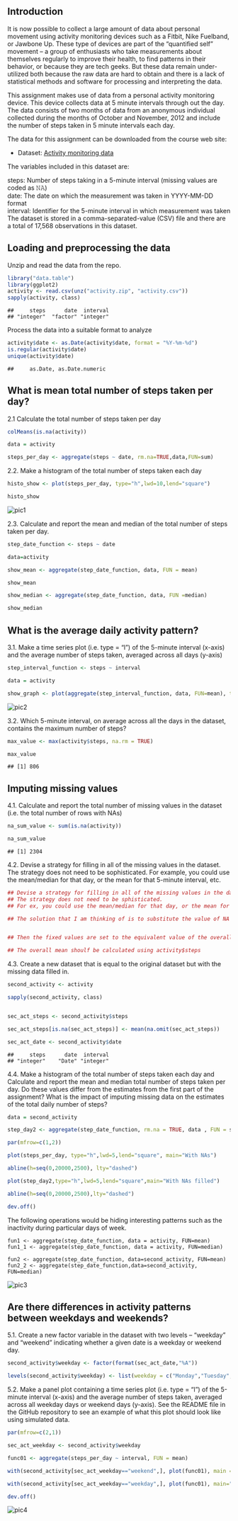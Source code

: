 Introduction
------------

It is now possible to collect a large amount of data about personal movement using activity monitoring devices such as a Fitbit, Nike Fuelband, or Jawbone Up. These type of devices are part of the “quantified self” movement – a group of enthusiasts who take measurements about themselves regularly to improve their health, to find patterns in their behavior, or because they are tech geeks. But these data remain under-utilized both because the raw data are hard to obtain and there is a lack of statistical methods and software for processing and interpreting the data.

This assignment makes use of data from a personal activity monitoring device. This device collects data at 5 minute intervals through out the day. The data consists of two months of data from an anonymous individual collected during the months of October and November, 2012 and include the number of steps taken in 5 minute intervals each day.

The data for this assignment can be downloaded from the course web site:

-   Dataset: [Activity monitoring data](https://d396qusza40orc.cloudfront.net/repdata%2Fdata%2Factivity.zip)

The variables included in this dataset are:

steps: Number of steps taking in a 5-minute interval (missing values are coded as 𝙽𝙰) </br> date: The date on which the measurement was taken in YYYY-MM-DD format </br> interval: Identifier for the 5-minute interval in which measurement was taken </br> The dataset is stored in a comma-separated-value (CSV) file and there are a total of 17,568 observations in this dataset.

Loading and preprocessing the data
----------------------------------

Unzip and read the data from the repo.

``` r
library("data.table")
library(ggplot2)
activity <- read.csv(unz("activity.zip", "activity.csv"))
sapply(activity, class)
```

    ##     steps      date  interval 
    ## "integer"  "factor" "integer"


Process the data into a suitable format to analyze

``` r
activity$date <- as.Date(activity$date, format = "%Y-%m-%d")
is.regular(activity$date)
unique(activity$date)
```

    ##     as.Date, as.Date.numeric

What is mean total number of steps taken per day?
----------------------------------------------------

2.1 Calculate the total number of steps taken per day

``` r
colMeans(is.na(activity))

data = activity

steps_per_day <- aggregate(steps ~ date, rm.na=TRUE,data,FUN=sum)
```

2.2. Make a histogram of the total number of steps taken each day

``` r
histo_show <- plot(steps_per_day, type="h",lwd=10,lend="square")

histo_show
```

![pic1](https://user-images.githubusercontent.com/34182120/45228173-16383180-b2e0-11e8-9990-b75f99940137.png)

2.3. Calculate and report the mean and median of the total number of steps taken per day.

``` r
step_date_function <- steps ~ date

data=activity

show_mean <- aggregate(step_date_function, data, FUN = mean)

show_mean

show_median <- aggregate(step_date_function, data, FUN =median)

show_median
```

What is the average daily activity pattern?
-------------------------------------------
3.1. Make a time series plot (i.e. type = “l”) of the 5-minute interval (x-axis) and the average number of steps taken, averaged across all days (y-axis)

``` r
step_interval_function <- steps ~ interval

data = activity

show_graph <- plot(aggregate(step_interval_function, data, FUN=mean), type="l")

```

![pic2](https://user-images.githubusercontent.com/34182120/45228515-ff460f00-b2e0-11e8-85fa-e7bd1458af3d.png)

3.2. Which 5-minute interval, on average across all the days in the dataset, contains the maximum number of steps?

``` r
max_value <- max(activity$steps, na.rm = TRUE)

max_value

```

    ## [1] 806

Imputing missing values
-----------------------
4.1. Calculate and report the total number of missing values in the dataset (i.e. the total number of rows with NAs)

``` r
na_sum_value <- sum(is.na(activity))

na_sum_value
```

    ## [1] 2304

4.2. Devise a strategy for filling in all of the missing values in the dataset. The strategy does not need to be sophisticated. For example, you could use the mean/median for that day, or the mean for that 5-minute interval, etc.

``` r
## Devise a strategy for filling in all of the missing values in the dataset.
## The strategy does not need to be sphisticated.
## For ex, you could use the mean/median for that day, or the mean for that 5-minute interval etc.

## The solution that I am thinking of is to substitute the value of NA with any fixed value.


## Then the fixed values are set to the equivalent value of the overall mean

## The overall mean shoulf be calculated using activity$steps
```

4.3. Create a new dataset that is equal to the original dataset but with the missing data filled in.

``` r
second_activity <- activity

sapply(second_activity, class)


sec_act_steps <- second_activity$steps

sec_act_steps[is.na(sec_act_steps)] <- mean(na.omit(sec_act_steps))

sec_act_date <- second_activity$date
```

    ##     steps      date  interval 
    ## "integer"    "Date" "integer"

4.4. Make a histogram of the total number of steps taken each day and Calculate and report the mean and median total number of steps taken per day. Do these values differ from the estimates from the first part of the assignment? What is the impact of imputing missing data on the estimates of the total daily number of steps?

``` r
data = second_activity

step_day2 <- aggregate(step_date_function, rm.na = TRUE, data , FUN = sum )

par(mfrow=c(1,2))

plot(steps_per_day, type="h",lwd=5,lend="square", main="With NAs")

abline(h=seq(0,20000,2500), lty="dashed")

plot(step_day2,type="h",lwd=5,lend="square",main="With NAs filled")

abline(h=seq(0,20000,2500),lty="dashed")

dev.off()
```
The following operations would be hiding interesting patterns such as the inactivity during particular days of week.

```{r}
fun1 <- aggregate(step_date_function, data = activity, FUN=mean)
fun1_1 <- aggregate(step_date_function, data = activity, FUN=median)

fun2 <- aggregate(step_date_function, data=second_activity, FUN=mean)
fun2_2 <- aggregate(step_date_function,data=second_activity, FUN=median)

```

![pic3](https://user-images.githubusercontent.com/34182120/45229412-5b119780-b2e3-11e8-8e4b-8107d643b51e.png)

Are there differences in activity patterns between weekdays and weekends?
-------------------------------------------------------------------------

5.1. Create a new factor variable in the dataset with two levels – “weekday” and “weekend” indicating whether a given date is a weekday or weekend day.

``` r
second_activity$weekday <- factor(format(sec_act_date,"%A"))

levels(second_activity$weekday) <- list(weekday = c("Monday","Tuesday","Wednesday","Thursday","Friday","Saturday","Sunday"))

```

5.2. Make a panel plot containing a time series plot (i.e. type = “l”) of the 5-minute interval (x-axis) and the average number of steps taken, averaged across all weekday days or weekend days (y-axis). See the README file in the GitHub repository to see an example of what this plot should look like using simulated data.

``` r
par(mfrow=c(2,1))

sec_act_weekday <- second_activity$weekday

func01 <- aggregate(steps_per_day ~ interval, FUN = mean)

with(second_activity[sec_act_weekday=="weekend",], plot(func01), main = "Weekends")

with(second_activity[sec_act_weekday=="weekday",], plot(func01), main="weekdays")

dev.off()
```

![pic4](https://user-images.githubusercontent.com/34182120/45229784-7fba3f00-b2e4-11e8-8066-2f23fcd5577f.png)
